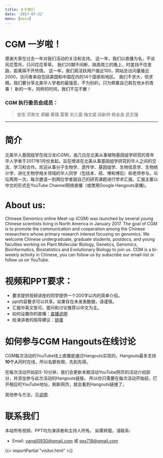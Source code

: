 ```yaml
---
title: 关于我们
date: '2017-07-22'
menu: [main]
---
```


# CGM 一岁啦！

感谢大家在过去一年对我们活动的关注和支持。
这一年，我们以直播为名，不谈风花雪月，只问花花草草。
我们20期不间断，隔周周三的晚上，时差挡不住思路，距离隔不开热情。
这一年，我们周活跃用户接近100，网站总访问量接近2000，访问者来自包括美国和中国在内的14个国家和地区。
我们不求大，但求精。我们要分享北美华人学者的最强音，不为别的，只为祭奠自己耗在他乡的青春！
新的一年，同样的时间，我们不见不散！

### CGM 执行委员会成员：
> 安宏 邓斯文 郝樾 黄璞 雷栗 刘三震 梅文斌 祁新帅 杨金良 武志强

------------------------

# 简介

北美华人基因组学在线沙龙(CGM)，由几位在北美从事植物基因组学研究的青年华人学者于2017年1月份发起。旨在增进在北美从事基因组学研究的华人之间的交流、学习和合作。欢迎从事分子生物学、遗传学、基因组学、生物信息学、生物统计学、进化生物学相关领域的华人同学（包括本、硕、博和博后）和老师参与。论坛两周一次，每次邀请一到两位学者就自己的研究课题进行学术汇报。汇报主要以中文的形式在YouTube Channel网络直播（或使用Google Hangouts录播)。

# About us:

Chinese Genomics online Meet-up (CGM) was launched by several young Chinese scientists living in North America in January 2017.  The goal of CGM is to promote the communication and cooperation among the Chinese researchers whose primary research interest focusing on genomics. We welcome Chinese undergraduate, graduate students, postdocs, and young faculties working on Plant Molecular Biology, Genetics, Genomics, Bioinformatics, Biostatistics and Evolutionary Biology to join us. CGM is a bi-weekly activity in Chinese, you can follow us by subscribe our email-list or follow us on YouTube. 

# 视频和PPT要求：

- 要求提供视频讲座的同学提供一个200字以内的简单介绍。
- ppt内容要求可以共享。如果存在未发表数据，请谨慎。
- 汇报中英文皆可。提问和讨论推荐以中文为主。
- 如何设置你的直播：[直播说明](ttps://docs.google.com/document/d/1fxmuZwoLearelWj2G1jK_wGcFdSQQ_0wVWC1YwgjkcM/edit?usp=sharing)
- 给演讲者的指导建议：[链接](https://docs.google.com/document/d/1pGoB_LCvdC84P2ZpEXBKeUES1g2rDvC2EmfOPRo-KiI/edit?usp=sharing)


# 如何参与CGM Hangouts在线讨论

CGM每次活动的YouTube线上直播是通过Hangouts实现的。Hangouts最多支持**10个人**同时在线，所以名额有限，先到先得。

在每次活动开始前5-10分钟，我们会更新本期活动YouTube网页的活动介绍部分，并添加参与此次活动的Hangouts链接。
所以你只需要在每次活动开始前，打开相应的YouTube地址，刷新网页，就会看到Hangouts链接了。

其他参与方法，见[说明](https://docs.google.com/document/d/1dH9ZonCrbplvKQtcIj5GyeKdIqVBzYTiQRaZ2YcRreE/edit#).

# 联系我们

本站所有视频、PPT均为演讲者和主持人所有。 如需转载，请联系:  
- Email: yangjl0930@gmail.com 或 qxs718@gmail.com


{{< importPartial "visitor.html" >}}
